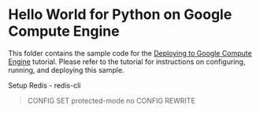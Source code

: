 # Hello World for Python on Google Compute Engine

 This folder contains the sample code for the [Deploying to Google Compute Engine][tutorial-gce]
tutorial. Please refer to the tutorial for instructions on configuring, running,
and deploying this sample.

 [tutorial-gce]: https://cloud.google.com/python/tutorials/getting-started-on-compute-engine

Setup Redis -
redis-cli
> CONFIG SET protected-mode no
> CONFIG REWRITE
